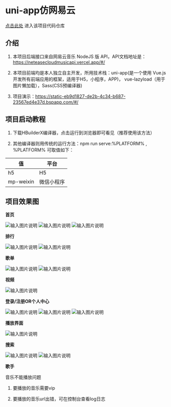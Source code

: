 # uni-app仿网易云 
[点击此处][1]
进入该项目代码仓库

  [1]: https://gitee.com/bestcuicheng/uni_app_imitates_netease_cloud

## 介绍
1. 本项目后端接口来自网易云音乐 NodeJS 版 API，API文档地址是：<https://neteasecloudmusicapi.vercel.app/#/>

2. 本项目前端均是本人独立自主开发，所用技术栈：uni-app(是一个使用 Vue.js 开发所有前端应用的框架，适用于H5，小程序，APP)， vue-lazyload（用于图片懒加载），Sass(CSS预编译器)

3. 项目演示：<https://static-eb9d1827-de2b-4c34-b687-23567ed4e37d.bspapp.com/#/>

## 项目启动教程
1. 下载HBuilderX编译器，点击运行到浏览器即可看见（推荐使用该方法）

2. 其他编译器则用传统的运行方法：npm run serve:%PLATFORM% , %PLATFORM% 可取值如下：

| 值         | 平台    |
|-----------|-------|
| h5        | H5    |
| mp-weixin | 微信小程序 |

## 项目效果图
 **首页** 

![输入图片说明](/assets/img/index1.jpeg)
![输入图片说明](/assets/img/index2.jpeg)
![输入图片说明](/assets/img/index3.jpeg)

 **排行** 

![输入图片说明](/assets/img/pai1.jpeg)
![输入图片说明](/assets/img/pai2.jpeg)

 **歌单**

![输入图片说明](/assets/img/gedan1.jpeg) 
![输入图片说明](/assets/img/gedan2.jpeg)

 **视频** 

![输入图片说明](/assets/img/video.jpeg)


 **登录/注册OR个人中心**

![输入图片说明](/assets/img/login1.jpeg) 
![输入图片说明](/assets/img/login2.jpeg)
![输入图片说明](/assets/img/login3.jpeg)

 **播放界面** 

![输入图片说明](/assets/img/bofang.jpeg)

 **搜索**

![输入图片说明](/assets/img/sousuo1.jpeg) 
![输入图片说明](/assets/img/sousuo2.jpeg)

 **歌手** 

音乐不能播放问题

1. 要播放的音乐需要vip

2. 要播放的音乐url出错，可在控制台查看log日志




